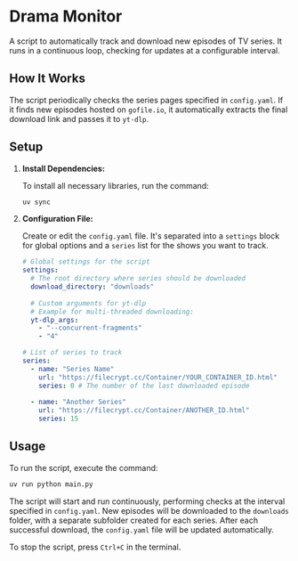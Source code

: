 # Drama Monitor

A script to automatically track and download new episodes of TV series. It runs in a continuous loop, checking for updates at a configurable interval.

## How It Works

The script periodically checks the series pages specified in `config.yaml`. If it finds new episodes hosted on `gofile.io`, it automatically extracts the final download link and passes it to `yt-dlp`.

## Setup

1.  **Install Dependencies:**

    To install all necessary libraries, run the command:
    ```bash
    uv sync
    ```

2.  **Configuration File:**

    Create or edit the `config.yaml` file. It's separated into a `settings` block for global options and a `series` list for the shows you want to track.

    ```yaml
    # Global settings for the script
    settings:
      # The root directory where series should be downloaded
      download_directory: "downloads"
      
      # Custom arguments for yt-dlp
      # Example for multi-threaded downloading:
      yt-dlp_args:
        - "--concurrent-fragments"
        - "4"

    # List of series to track
    series:
      - name: "Series Name"
        url: "https://filecrypt.cc/Container/YOUR_CONTAINER_ID.html"
        series: 0 # The number of the last downloaded episode
      
      - name: "Another Series"
        url: "https://filecrypt.cc/Container/ANOTHER_ID.html"
        series: 15
    ```

## Usage

To run the script, execute the command:

```bash
uv run python main.py
```

The script will start and run continuously, performing checks at the interval specified in `config.yaml`. New episodes will be downloaded to the `downloads` folder, with a separate subfolder created for each series. After each successful download, the `config.yaml` file will be updated automatically.

To stop the script, press `Ctrl+C` in the terminal.